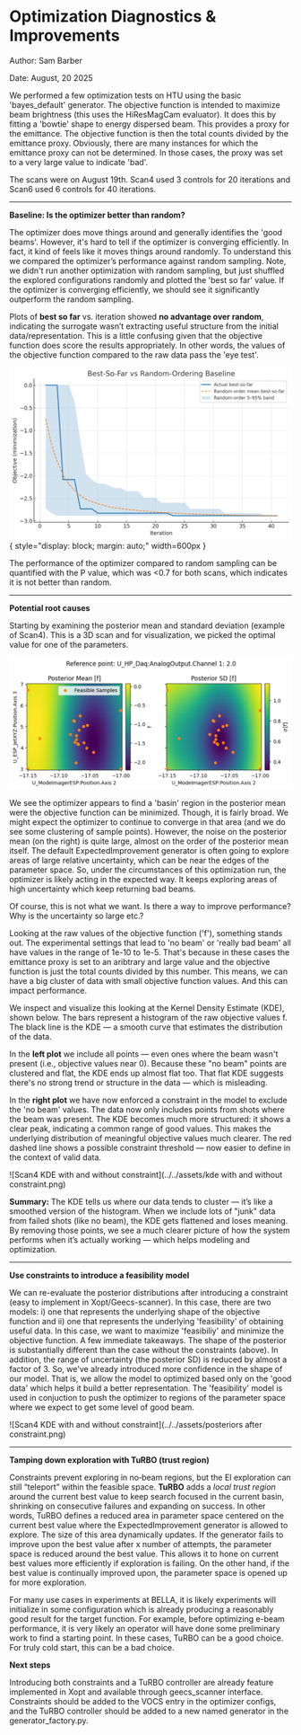 # Optimization Diagnostics & Improvements

Author: Sam Barber

Date: August, 20 2025

We performed a few optimization tests on HTU using the basic 'bayes_default' generator. The objective function is intended to maximize beam brightness (this uses the HiResMagCam evaluator). It does this by fitting a 'bowtie' shape to energy dispersed beam. This provides a proxy for the emittance. The objective function is then the total counts divided by the emittance proxy. Obviously, there are many instances for which the emittance proxy can not be determined. In those cases, the proxy was set to a very large value to indicate 'bad'.

The scans were on August 19th. Scan4 used 3 controls for 20 iterations and Scan6 used 6 controls for 40 iterations.

---

**Baseline: Is the optimizer better than random?**

The optimizer does move things around and generally identifies the 'good beams'. However, it's hard to tell if the optimizer is converging efficiently. In fact, it kind of feels like it moves things around randomly. To understand this we compared the optimizer’s performance against random sampling. Note, we didn't run another optimization with random sampling, but just shuffled the explored configurations randomly and plotted the 'best so far' value. If the optimizer is converging efficiently, we should see it significantly outperform the random sampling.

Plots of **best so far** vs. iteration showed **no advantage over random**, indicating the surrogate wasn’t extracting useful structure from the initial data/representation. This is a little confusing given that the objective function does score the results appropriately. In other words, the values of the objective function compared to the raw data pass the 'eye test'.

![Best-so-far comparison between optimizer and random](../../assets/best_vs_random.png){ style="display: block; margin: auto;" width=600px }

The performance of the optimizer compared to random sampling can be quantified with the P value, which was <0.7 for both scans, which indicates it is not better than random.

---

**Potential root causes**

Starting by examining the posterior mean and standard deviation (example of Scan4). This is a 3D scan and for visualization, we picked the optimal value for one of the parameters.

![Scan4 posterior mean and sd](../../assets/Scan4_posterior_and_sd.png)

We see the optimizer appears to find a 'basin' region in the posterior mean were the objective function can be minimized. Though, it is fairly broad. We might expect the optimizer to continue to converge in that area (and we do see some clustering of sample points). However, the noise on the posterior mean (on the right) is quite large, almost on the order of the posterior mean itself. The default ExpectedImprovement generator is often going to explore areas of large relative uncertainty, which can be near the edges of the parameter space. So, under the circumstances of this optimization run, the optimizer is likely acting in the expected way. It keeps exploring areas of high uncertainty which keep returning bad beams.

Of course, this is not what we want. Is there a way to improve performance? Why is the uncertainty so large etc.?

Looking at the raw values of the objective function ('f'), something stands out. The experimental settings that lead to 'no beam' or 'really bad beam' all have values in the range of 1e-10 to 1e-5. That's because in these cases the emittance proxy is set to an aribtrary and large value and the objective function is just the total counts divided by this number. This means, we can have a big cluster of data with small objective function values. And this can impact performance.

We inspect and visualize this looking at the Kernel Density Estimate (KDE), shown below. The bars represent a histogram of the raw objective values f. The black line is the KDE — a smooth curve that estimates the distribution of the data.

In the **left plot** we include all points — even ones where the beam wasn't present (i.e., objective values near 0). Because these "no beam" points are clustered and flat, the KDE ends up almost flat too. That flat KDE suggests there's no strong trend or structure in the data — which is misleading.

In the **right plot** we have now enforced a constraint in the model to exclude the 'no beam' values. The data now only includes points from shots where the beam was present. The KDE becomes much more structured: it shows a clear peak, indicating a common range of good values. This makes the underlying distribution of meaningful objective values much clearer. The red dashed line shows a possible constraint threshold — now easier to define in the context of valid data.


![Scan4 KDE with and without constraint](../../assets/kde with and without constraint.png)

**Summary:** The KDE tells us where our data tends to cluster — it’s like a smoothed version of the histogram. When we include lots of "junk" data from failed shots (like no beam), the KDE gets flattened and loses meaning. By removing those points, we see a much clearer picture of how the system performs when it’s actually working — which helps modeling and optimization.

---

**Use constraints to introduce a feasibility model**

We can re-evaluate the posterior distributions after introducing a constraint (easy to implement in Xopt/Geecs-scanner). In this case, there are two models: i) one that represents the underlying shape of the objective function and ii) one that represents the underlying 'feasibility' of obtaining useful data. In this case, we want to maximize 'feasibiliy' and minimize the objective function. A few immediate takeaways. The shape of the posterior is substantially different than the case without the constraints (above). In addition, the range of uncertainty (the posterior SD) is reduced by almost a factor of 3. So, we've already introduced more confidence in the shape of our model. That is, we allow the model to optimized based only on the 'good data' which helps it build a better representation. The 'feasibility' model is used in conjuction to push the optimizer to regions of the parameter space where we expect to get some level of good beam.

![Scan4 KDE with and without constraint](../../assets/posteriors after constraint.png)

---

**Tamping down exploration with TuRBO (trust region)**

Constraints prevent exploring in no‑beam regions, but the EI exploration can still “teleport” within the feasible space. **TuRBO** adds a *local trust region* around the current best value to keep search focused in the current basin, shrinking on consecutive failures and expanding on success. In other words, TuRBO defines a reduced area in parameter space centered on the current best value where the ExpectedImprovement generator is allowed to explore. The size of this area dynamically updates. If the generator fails to improve upon the best value after x number of attempts, the parameter space is reduced around the best value. This allows it to hone on current best values more efficiently if exploration is failing. On the other hand, if the best value is continually improved upon, the parameter space is opened up for more exploration.

For many use cases in experiments at BELLA, it is likely experiments will initialize in some configuration which is already producing a reasonably good result for the target function. For example, before optimizing e-beam performance, it is very likely an operator will have done some preliminary work to find a starting point. In these cases, TuRBO can be a good choice. For truly cold start, this can be a bad choice.

**Next steps**

Introducing both constraints and a TuRBO controller are already feature implemented in Xopt and available through geecs_scanner interface. Constraints should be added to the VOCS entry in the optimizer configs, and the TuRBO controller should be added to a new named generator in the generator_factory.py.
